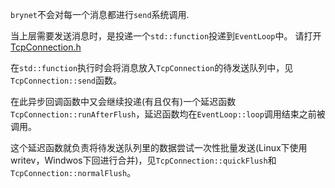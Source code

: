 `brynet`不会对每一个消息都进行`send`系统调用.

当上层需要发送消息时，是投递一个`std::function`投递到`EventLoop`中。
请打开[TcpConnection.h](https://github.com/IronsDu/brynet/blob/master/include/brynet/net/TcpConnection.hpp)

在`std::function`执行时会将消息放入`TcpConnection`的待发送队列中，见`TcpConnection::send`函数。

在此异步回调函数中又会继续投递(有且仅有)一个延迟函数`TcpConnection::runAfterFlush`，延迟函数均在`EventLoop::loop`调用结束之前被调用。

这个延迟函数就负责将待发送队列里的数据尝试一次性批量发送(Linux下使用writev，Windwos下回进行合并)，见`TcpConnection::quickFlush`和`TcpConnection::normalFlush`。